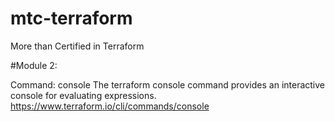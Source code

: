 # mtc-terraform
More than Certified in Terraform

#Module 2:

Command: console
The terraform console command provides an interactive console for evaluating expressions.
https://www.terraform.io/cli/commands/console
